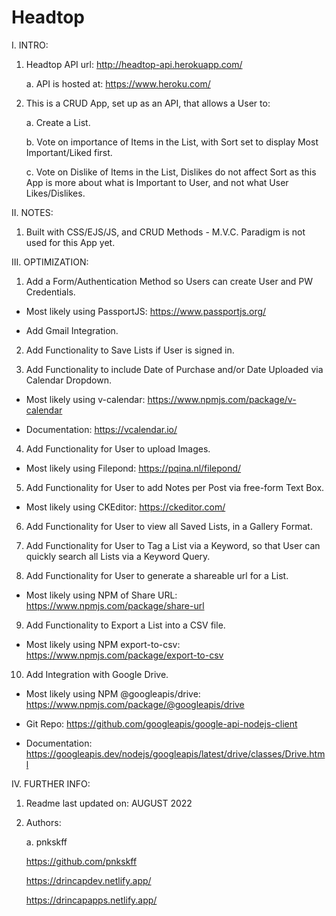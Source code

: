 # Headtop

I. INTRO:

  1. Headtop API url: http://headtop-api.herokuapp.com/
  
     a. API is hosted at: https://www.heroku.com/

  2. This is a CRUD App, set up as an API, that allows a User to:

     a. Create a List.

     b. Vote on importance of Items in the List, with Sort set to display Most Important/Liked first.

     c. Vote on Dislike of Items in the List, Dislikes do not affect Sort as this App is more about what is Important to User, and not what User Likes/Dislikes.

II. NOTES:

  1. Built with CSS/EJS/JS, and CRUD Methods - M.V.C. Paradigm is not used for this App yet.

III. OPTIMIZATION:

  1. Add a Form/Authentication Method so Users can create User and PW Credentials.
  
  - Most likely using PassportJS: https://www.passportjs.org/
  
  - Add Gmail Integration.

  2. Add Functionality to Save Lists if User is signed in.
  
  3. Add Functionality to include Date of Purchase and/or Date Uploaded via Calendar Dropdown.
  
  - Most likely using v-calendar: https://www.npmjs.com/package/v-calendar
  
  - Documentation: https://vcalendar.io/
  
  4. Add Functionality for User to upload Images.
  
  - Most likely using Filepond: https://pqina.nl/filepond/
  
  5. Add Functionality for User to add Notes per Post via free-form Text Box.
  
  - Most likely using CKEditor: https://ckeditor.com/
  
  6. Add Functionality for User to view all Saved Lists, in a Gallery Format.
  
  7. Add Functionality for User to Tag a List via a Keyword, so that User can quickly search all Lists via a Keyword Query.
  
  8. Add Functionality for User to generate a shareable url for a List.
  
  - Most likely using NPM of Share URL: https://www.npmjs.com/package/share-url
  
  9. Add Functionality to Export a List into a CSV file.
  
  - Most likely using NPM export-to-csv: https://www.npmjs.com/package/export-to-csv
  
  10. Add Integration with Google Drive.
  
  - Most likely using NPM @googleapis/drive: https://www.npmjs.com/package/@googleapis/drive
  
  - Git Repo: https://github.com/googleapis/google-api-nodejs-client
  
  - Documentation: https://googleapis.dev/nodejs/googleapis/latest/drive/classes/Drive.html

IV. FURTHER INFO:

  1. Readme last updated on: AUGUST 2022

  2. Authors:

     a. pnkskff

     https://github.com/pnkskff

     https://drincapdev.netlify.app/

     https://drincapapps.netlify.app/
